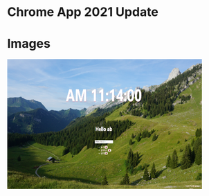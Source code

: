 # Chrome App 2021 Update

Images
==========

<img src="/screenshots/screen.PNG" width="450px" height="300px" title="Screenshot" alt="Todolist"></img>